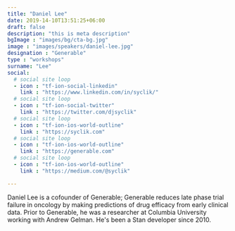 ```yaml
---
title: "Daniel Lee"
date: 2019-14-10T13:51:25+06:00
draft: false
description: "this is meta description"
bgImage : "images/bg/cta-bg.jpg"
image : "images/speakers/daniel-lee.jpg"
designation : "Generable"
type : "workshops"
surname: "Lee"
social:
  # social site loop
  - icon : "tf-ion-social-linkedin"
    link : "https://www.linkedin.com/in/syclik/"
  # social site loop
  - icon : "tf-ion-social-twitter"
    link : "https://twitter.com/djsyclik"
  # social site loop
  - icon : "tf-ion-ios-world-outline"
    link : "https://syclik.com"
  # social site loop
  - icon : "tf-ion-ios-world-outline"
    link : "https://generable.com"
  # social site loop
  - icon : "tf-ion-ios-world-outline"
    link : "https://medium.com/@syclik"

---
```


Daniel Lee is a cofounder of Generable; Generable reduces late phase trial failure in oncology by making predictions of drug efficacy from early clinical data. Prior to Generable, he was a researcher at Columbia University working with Andrew Gelman. He's been a Stan developer since 2010.
